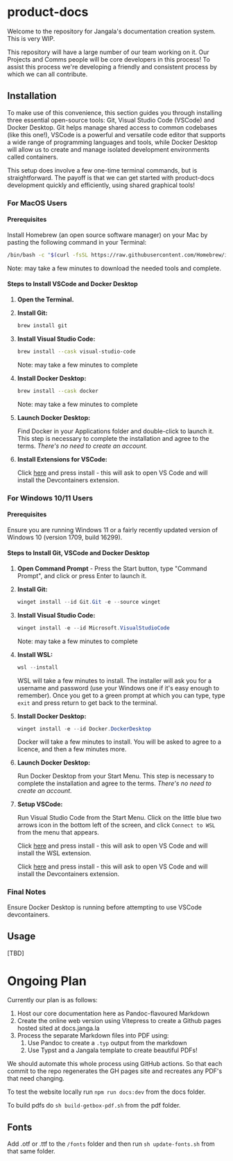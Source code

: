 # product-docs

Welcome to the repository for Jangala's documentation creation system. This is very WIP.

This repository will have a large number of our team working on it. Our Projects and Comms people will be core developers in this process! To assist this process we're developing a friendly and consistent process by which we can all contribute.

## Installation

To make use of this convenience, this section guides you through installing three essential open-source tools: Git, Visual Studio Code (VSCode) and Docker Desktop. Git helps manage shared access to common codebases (like this one!), VSCode is a powerful and versatile code editor that supports a wide range of programming languages and tools, while Docker Desktop will allow us to create and manage isolated development environments called containers.

This setup does involve a few one-time terminal commands, but is straightforward. The payoff is that we can get started with product-docs development quickly and efficiently, using shared graphical tools!

### For MacOS Users

#### Prerequisites

Install Homebrew (an open source software manager) on your Mac by pasting the following command in your Terminal:

  ```bash
  /bin/bash -c "$(curl -fsSL https://raw.githubusercontent.com/Homebrew/install/HEAD/install.sh)"
  ```

Note: may take a few minutes to download the needed tools and complete.

#### Steps to Install VSCode and Docker Desktop
1. **Open the Terminal.**

2. **Install Git:**
   ```zsh
   brew install git
   ```

3. **Install Visual Studio Code:**
   ```zsh
   brew install --cask visual-studio-code
   ```

   Note: may take a few minutes to complete
   
4. **Install Docker Desktop:**
   ```zsh
   brew install --cask docker
   ```

   Note: may take a few minutes to complete

5. **Launch Docker Desktop:**

   Find Docker in your Applications folder and double-click to launch it. This step is necessary to complete the installation and agree to the terms. _There's no need to create an account._

6. **Install Extensions for VSCode:**

   Click [here](https://marketplace.visualstudio.com/items?itemName=ms-vscode-remote.remote-containers) and press install - this will ask to open VS Code and will install the Devcontainers extension.

### For Windows 10/11 Users

#### Prerequisites

Ensure you are running Windows 11 or a fairly recently updated version of Windows 10 (version 1709, build 16299).

#### Steps to Install Git, VSCode and Docker Desktop
1. **Open Command Prompt** - Press the Start button, type "Command Prompt", and click or press Enter to launch it. 

2. **Install Git:**
   ```powershell
   winget install --id Git.Git -e --source winget
   ```
   
3. **Install Visual Studio Code:**
   ```powershell
   winget install -e --id Microsoft.VisualStudioCode
   ```

   Note: may take a few minutes to complete

4. **Install WSL:** 
   ```powershell
   wsl --install
   ```

   WSL will take a few minutes to install. The installer will ask you for a username and password (use your Windows one if it's easy enough to remember). Once you get to a green prompt at which you can type, type `exit` and press return to get back to the terminal.

5. **Install Docker Desktop:** 
   ```powershell
   winget install -e --id Docker.DockerDesktop
   ```

   Docker will take a few minutes to install. You will be asked to agree to a licence, and then a few minutes more.

6. **Launch Docker Desktop:**

   Run Docker Desktop from your Start Menu. This step is necessary to complete the installation and agree to the terms. _There's no need to create an account._

7. **Setup VSCode:**

   Run Visual Studio Code from the Start Menu. Click on the little blue two arrows icon in the bottom left of the screen, and click `Connect to WSL` from the menu that appears.

   Click [here](https://marketplace.visualstudio.com/items?itemName=ms-vscode-remote.remote-wsl) and press install - this will ask to open VS Code and will install the WSL extension.

   Click [here](https://marketplace.visualstudio.com/items?itemName=ms-vscode-remote.remote-containers) and press install - this will ask to open VS Code and will install the Devcontainers extension.

### Final Notes
Ensure Docker Desktop is running before attempting to use VSCode devcontainers.

## Usage

[TBD]

# Ongoing Plan

Currently our plan is as follows:

1. Host our core documentation here as Pandoc-flavoured Markdown
2. Create the online web version using Vitepress to create a Github pages hosted sited at docs.janga.la
3. Process the separate Markdown files into PDF using:
   1. Use Pandoc to create a `.typ` output from the markdown
   2. Use Typst and a Jangala template to create beautiful PDFs!

We should automate this whole process using GitHub actions. So that each commit to the repo regenerates the GH pages site and recreates any PDF's that need changing.

To test the website locally run `npm run docs:dev` from the docs folder.

To build pdfs do `sh build-getbox-pdf.sh` from the pdf folder.

## Fonts

Add .otf or .ttf to the `/fonts` folder and then run `sh update-fonts.sh` from that same folder.